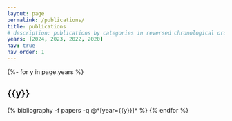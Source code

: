 ```yaml
---
layout: page
permalink: /publications/
title: publications
# description: publications by categories in reversed chronological order. generated by jekyll-scholar.
years: [2024, 2023, 2022, 2020]
nav: true
nav_order: 1
---
```

<!-- _pages/publications.md -->
<div class="publications">

{%- for y in page.years %}
  <h2 class="year">{{y}}</h2>
  {% bibliography -f papers -q @*[year={{y}}]* %}
{% endfor %}

</div>
